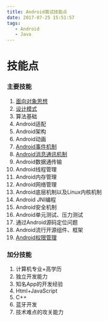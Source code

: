 ```yaml
---
title: Android面试技能点
date: 2017-07-25 15:51:57
tags:
   - Android
   - Java
---
```

# 技能点 #
### 主要技能 ###
1. [面向对象思想](https://YuanTiger.github.io/2017/05/08/Java_understanding-OO/)
2. [设计模式](https://YuanTiger.github.io/2017/05/31/Design-Catalog/)
3. 算法基础
4. Android适配
5. Android架构
6. Android动画
7. [Android事件机制](https://YuanTiger.github.io/2017/05/03/Android_even_distribution/)
8. [Android消息通讯机制](https://YuanTiger.github.io/2017/05/15/Android-Handler/)
9. Android数据通传输
10. Android线程管理
11. Android内存管理
12. Android网络管理
13. Android底层机制以及Linux内核机制
14. Android JNI编程
15. Android安全机制
16. Android单元测试、压力测试
17. 通过Android源码定位问题
18. Android流行开源组件、框架
19. [Android权限管理](https://YuanTiger.github.io/2017/05/09/Android-Premission-Manger/)

### 加分技能 ###
1. 计算机专业+高学历
2. 独立开发能力
3. 知名App的开发经验
4. Html+JavaScript
5. C++
6. 蓝牙开发
7. 技术难点的攻关能力

